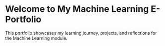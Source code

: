 # Welcome to My Machine Learning E-Portfolio

This portfolio showcases my learning journey, projects, and reflections for the Machine Learning module.